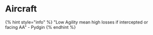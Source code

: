 # Aircraft

{% hint style="info" %}
"Low Agility mean high losses if intercepted or facing AA" - Pydgin
{% endhint %}
